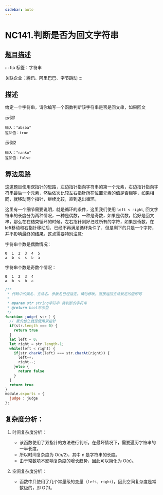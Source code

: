```yaml
---
sidebar: auto
---
```


# NC141.判断是否为回文字符串

## [题目描述](https://www.nowcoder.com/practice/e297fdd8e9f543059b0b5f05f3a7f3b2?tpId=196&tqId=37186&rp=1&ru=/exam/oj&qru=/exam/oj&sourceUrl=%2Fexam%2Foj&difficulty=undefined&judgeStatus=undefined&tags=&title=%E5%9B%9E%E6%96%87)

::: tip
标签：字符串

关联企业：腾讯、阿里巴巴、字节跳动
:::

## 描述
给定一个字符串，请你编写一个函数判断该字符串是否是回文串，如果回文

示例1
```
输入："absba"
返回值：true
```

示例2
```
输入："ranko"
返回值：false
```

## 算法思路
这道题目使用双指针的思路，左边指针指向字符串的第一个元素，右边指针指向字符串最后一个元素，然后依次比较左右指针所在位置元素的值是否相等，如果相同，就移动两个指针，继续比较，直到退出循环。

这里有一个细节需要说明，就是循环的条件，这里我们使用 `left < right`, 回文字符串的长度分为两种情况，一种是偶数，一种是奇数，如果是偶数，恰好是回文串，那么在在结束循环的时候，左右指针刚好扫过所有的字符，如果是奇数，在left移动和右指针移动后，已经不再满足循环条件了，但是剩下的只是一个字符，并不影响最终的结果。这点需要特别注意:

字符串个数是偶数情况：

```
0  1  2  3  4  5
a  b  s  s  b  a
```

字符串个数是奇数个情况：

```
0  1  2  3  4
a  b  s  b  a
```

```js
/**
 * 代码中的类名、方法名、参数名已经指定，请勿修改，直接返回方法规定的值即可
 * 
 * @param str string字符串 待判断的字符串
 * @return bool布尔型
 */
function judge( str ) {
  // 我的想法就是使用双指针
  if(str.length === 0) {
    return true
  }
  let left = 0;
  let right = str.length-1;
  while(left < right) {
    if(str.charAt(left) === str.charAt(right)) {
      left++;
      right--;
    }else {
      return false
    }
  }
  return true
}
module.exports = {
  judge : judge
};
```

## 复杂度分析：
1. 时间复杂度分析：
   - 该函数使用了双指针的方法进行判断。在最坏情况下，需要遍历字符串的一半长度。
   - 所以时间复杂度为 O(n/2)，其中 n 是字符串的长度。
   - 由于常数项不影响复杂度的增长趋势，因此可以简化为 O(n)。

2. 空间复杂度分析：
   - 函数中只使用了几个常量级的变量（`left`、`right`），因此空间复杂度是常数级的，即 O(1)。
